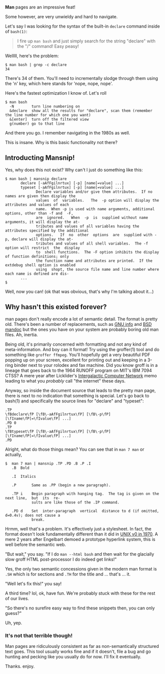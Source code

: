 **Man** pages are an impressive feat! 

Some however, are very unwieldy and hard to navigate.

Let's say I was looking for the syntax of the built-in `declare` command inside of `bash(1)`: 

> I fire up `man bash` and just simply search for the string "declare" with the "/" command! Easy peasy!

Welllll, here's the problem:

    $ man bash | grep -c declare
    34

There's 34 of them. You'll need to incrementally slodge through them using the 'n' key, which here stands for 'nope, nope, nope'. 

Here's the fastest optimization I know of. Let's roll

    $ man bash
      -N        turn line numbering on
      &declare  show all the results for "declare", scan them (remember the line number for which one you want)
      &[enter]  turn off the filtered view
      g(number) go to that line

And there you go. I remember navigating in the 1980s as well. 

This is insane. Why is this basic functionality not there?

## Introducting Mansnip! 

Yes, why does this not exist? Why can't I just do something like this:

    $ man bash | mansnip declare
           declare [-aAfFgilnrtux] [-p] [name[=value] ...]
           typeset [-aAfFgilnrtux] [-p] [name[=value] ...]
                  Declare variables and/or give them attributes.  If no names are given then display the
                  values  of  variables.   The  -p option will display the attributes and values of each
                  name.  When -p is used with name arguments, additional options, other than -f and  -F,
                  are  ignored.   When  -p  is  supplied without name arguments, it will display the at‐
                  tributes and values of all variables having the attributes specified by the additional
                  options.   If  no  other  options  are  supplied with -p, declare will display the at‐
                  tributes and values of all shell variables.  The -f option will restrict  the  display
                  to  shell functions.  The -F option inhibits the display of function definitions; only
                  the function name and attributes are printed.  If the extdebug shell option is enabled
                  using  shopt, the source file name and line number where each name is defined are dis‐
           ...
    $

Well, now you can! (ok that was obvious, that's why I'm talking about it...)

## Why hasn't this existed forever?

man pages don't really encode a lot of semantic detail. The format is pretty old. There's been a number of replacements, such as [GNU info](https://www.gnu.org/software/texinfo/manual/info-stnd/) and [BSD mandoc](https://mandoc.bsd.lv/) but the ones you have on your system are probably boring old man files. Ah, inertia.

Being old, it's primarily concerned with formatting and not any kind of meta-information. And boy can it format! Try using the groffer(1) tool and do something like `groffer ffmpeg`. You'll hopefully get a very beautiful PDF popping up on your screen, excellent for printing out and keeping in a 3-ring binder next to your rolodex and fax machine. Did you know groff is in a lineage that goes back to the 1964 RUNOFF program on MIT's IBM 7094 CTSS? A mere year after Licklider's [Intergalactic Computer Network](https://en.wikipedia.org/wiki/Intergalactic_Computer_Network) memo leading to what you *probably* call "the internet" these days.

Anyway, so inside the document source that leads to the pretty man page, there is next to no indication that something is special. Let's go back to bash(1) and specifically the source lines for "declare" and "typeset":

    .TP
    \fBdeclare\fP [\fB\-aAfFgilnrtux\fP] [\fB\-p\fP] [\fIname\fP[=\fIvalue\fP] ...]
    .PD 0
    .TP
    \fBtypeset\fP [\fB\-aAfFgilnrtux\fP] [\fB\-p\fP] [\fIname\fP[=\fIvalue\fP] ...]
    .PD

Alright, what do those things mean? You can see that in `man 7 man` or actually, 

    $  man 7 man | mansnip .TP .PD .B .P .I
       .B  Bold

       .I  Italics

       .P       Same as .PP (begin a new paragraph).

       .TP i    Begin paragraph with hanging tag.  The tag is given on the next line,  but  its  re‐
                sults are like those of the .IP command.

       .PD d    Set  inter-paragraph  vertical  distance to d (if omitted, d=0.4v); does not cause a
                break.

Hrmm, well that's a problem. It's effectively just a stylesheet. In fact, the format doesn't look fundamentally different than it did in [UNIX v0 in 1970](https://github.com/DoctorWkt/pdp7-unix/blob/master/man/stat.1). A mere 2 years after Engelbart demoed a prototype hyperlink system, this is well before the semantic web.

"But wait," you say. "If I do `man --html bash` and then wait for the glacially slow groff HTML post-processor I do indeed get links!"

Yes, the only two semantic concessions given in the modern man format is `.SH` which is for sections and `.TH` for the title and ... that's ... it.

"Well let's fix this!" you say! 

A third time? lol, ok, have fun. We're probably stuck with these for the rest of our lives.

"So there's no surefire easy way to find these snippets then, you can only guess?"

Uh, yep.


### It's not that terrible though!

Man pages are ridiculously consistent as far as non-semantically structured text goes.  This tool usually works fine and if it doesn't, file a bug and go hunting and pecking like you usually do for now. I'll fix it eventually.

Thanks. enjoy.


